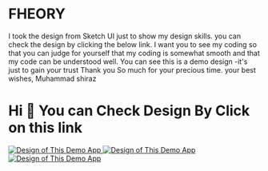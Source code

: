 # FHEORY
I took the design from Sketch UI just to show my design skills.
you can check the design by clicking the below link.
I want you to see my coding so that you can judge for yourself that my coding is somewhat smooth and that my code can be understood well.
You can see this is a demo design -it's just to gain your trust
Thank you So much for your precious time.
your best wishes, Muhammad shiraz
<h1 align="left">Hi 👋 You can Check Design By Click on this link</h1>
<p align="left"> <a href="https://www.sketchappsources.com/free-source/4863-simple-financial-ios-onboarding-screens-sketch-freebie-resource.html">
<img  src="https://scontent-mct1-1.xx.fbcdn.net/v/t39.30808-6/311728199_101149346127626_5556863227891576264_n.jpg?_nc_cat=103&ccb=1-7&_nc_sid=8bfeb9&_nc_ohc=iRXidE__C-EAX_j7OrF&_nc_ht=scontent-mct1-1.xx&oh=00_AT8KNZniK5oX60m1cjARqd5WGvgMTSJe480__xmJlDtQ0w&oe=634EBC62" alt="Design of This Demo App" />

<img  src="https://scontent-mct1-1.xx.fbcdn.net/v/t39.30808-6/311575387_101149366127624_9124355971524146632_n.jpg?_nc_cat=106&ccb=1-7&_nc_sid=8bfeb9&_nc_ohc=An2NWFltrKwAX_7U5-q&_nc_ht=scontent-mct1-1.xx&oh=00_AT8zdLmDsgtzGDtmOyLkIdCCAFEZebhddYPujDE5-Jt2Jw&oe=634E5312" alt="Design of This Demo App" />
<img  src="https://scontent-mct1-1.xx.fbcdn.net/v/t39.30808-6/311478799_101149376127623_2291113395824929424_n.jpg?_nc_cat=107&ccb=1-7&_nc_sid=8bfeb9&_nc_ohc=Ywt73Mm98hEAX9JCDrl&_nc_ht=scontent-mct1-1.xx&oh=00_AT8fHHZe_Eq4lyygn-Ojb3jk4PpsN_DvITlFvX3LmvT5EQ&oe=634F4A49" alt="Design of This Demo App" />
</a> </p>